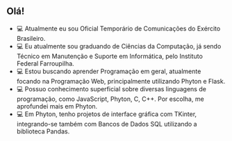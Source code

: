 ## Olá!



- 💻 Atualmente eu sou Oficial Temporário de Comunicações do Exército Brasileiro.
- 💻 Eu atualmente sou graduando de Ciências da Computação, já sendo Técnico em Manutenção e Suporte em Informática, pelo Instituto Federal Farroupilha.
- 💻 Estou buscando aprender Programação em geral, atualmente focando na Programação Web, principalmente utilizando Phyton e Flask.
- 💻 Possuo conhecimento superficial sobre diversas linguagens de programação, como JavaScript, Phyton, C, C++. Por escolha, me aprofundei mais em Phyton.
- 💻 Em Phyton, tenho projetos de interface gráfica com TKinter, integrando-se também com Bancos de Dados SQL utilizando a biblioteca Pandas.

